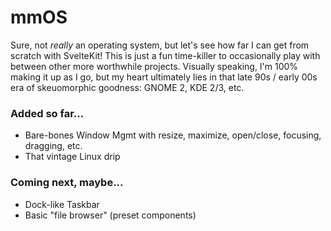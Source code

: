 # mmOS

Sure, not _really_ an operating system, but let's see how far I can get from scratch with SvelteKit! This is just a fun time-killer to occasionally play with between other more worthwhile projects. Visually speaking, I'm 100% making it up as I go, but my heart ultimately lies in that late 90s / early 00s era of skeuomorphic goodness: GNOME 2, KDE 2/3, etc.

### Added so far...
- Bare-bones Window Mgmt with resize, maximize, open/close, focusing, dragging, etc.
- That vintage Linux drip

### Coming next, maybe...
- Dock-like Taskbar
- Basic "file browser" (preset components)
